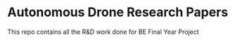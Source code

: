 # Autonomous Drone Research Papers
This repo contains all the R&amp;D work done for BE Final Year Project
